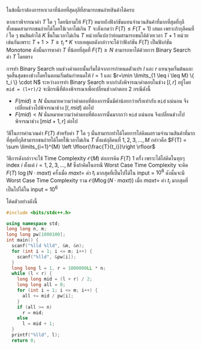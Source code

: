 ในข้อนี้เราต้องการหาเวลาที่น้อยที่สุดกุลีที่สามารถขนถ่ายสินค้าได้ครบ

หากเราพิจารณาค่า $T$ ใด ๆ โดยนิยามให้ $F(T)$ หมายถึงฟังก์ชันแทนจำนวนสินค้าที่มากที่สุดที่กุลีทั้งหมดสามารถขนถ่ายได้โดยใช้เวลาไม่เกิน $T$ จะสังเกตว่า $F(T) \leq F(T+1)$ เสมอ เพราะถ้ากุลีคนที่ $i$ ใด ๆ ขนสินค้าได้ $K$ ชิ้นในเวลาไม่เกิน $T$ หน่วยก็แปลว่าย่อมสามารถขนได้ด้วยเวลา $T+1$ หน่วยเช่นกันเพราะ $T+1 > T \geq t_i*K$ จากเหตุผลดังกล่าวจะได้ว่าฟังก์ชัน $F(T)$ เป็นฟังก์ชัน Monotone ดังนั้นการหาค่า $T$ ที่น้อยที่สุดที่ $F(T) \geq N$ สามารถหาได้ด้วยการ Binary Search ค่า $T$ โดยตรง

การทำ Binary Search บนช่วงคำตอบนั้นเริ่มได้จากการกำหนดตัวแปร $l$ และ $r$ แทนจุดเริ่มต้นและจุดสิ้นสุดของช่วงโดยในตอนเริ่มต้นกำหนดให้ $l=1$ และ $r=\min \limits_{1 \leq i \leq M} \{ t_i \} \cdot N$ ระหว่างการทำ Binary Search หากกำลังพิจารณาคำตอบในช่วง $[l,r]$ อยู่โดย `mid = (l+r)/2` จะมีกรณีที่ต้องพิจารณาเพื่อเปลี่ยนช่วงคำตอบ 2 กรณีดังนี้ 
* $F(mid) \geq N$ นั่นหมายความว่าคำตอบที่ต้องการนั้นมีค่าน้อยกว่าหรือเท่ากับ `mid` แน่นอน จึงเปลี่ยนช่วงไปพิจารณาช่วง $[l,mid]$ ต่อไป
* $F(mid) < N$ นั่นหมายความว่าคำตอบที่ต้องการนั้นมากกว่า `mid` แน่นอน จึงเปลี่ยนช่วงไปพิจารณาช่วง $[mid+1,r]$ ต่อไป

วิธีในการคำนวณค่า $F(T)$ สำหรับค่า $T$ ใด ๆ นั้นสามารถทำได้โดยการไล่คิดผลรวมจำนวนสินค้าที่มากที่สุดที่กุลีสามารถขนถ่ายได้โดยใช้เวลาไม่เกิน $T$ ตั้งแต่กุลีคนที่ $1,2,3,...,M$ กล่าวคือ $F(T) = \sum \limits_{i=1}^{M} \left \lfloor{\frac{T}{t_i}}\right \rfloor$ 

วิธีการดังกล่าวจะใช้ Time Complexity $\mathcal{O}(M)$ ต่อการคิด $F(T)$ 1 ครั้ง เพราะได้ไล่คิดในทุกๆ index $i$ ตั้งแต่ $i = 1,2,3,...,M$ ซึ่งถ้าคิดในกรณี Worst Case Time Complexity จะคิด $F(T)$ $\log (N \cdot maxt)$ ครั้งเมื่อ $maxt =$ ค่า $t_i$ มากสุดที่เป็นไปได้ใน input = $10^6$ ดังนั้นจะมี Worst Case Time Complexity รวม $\mathcal{O}(M\log (N \cdot maxt))$ เมื่อ $maxt =$ ค่า $t_i$ มากสุดที่เป็นไปได้ใน input = $10^6$ 

โค้ดตัวอย่างดังนี้
```cpp
#include <bits/stdc++.h>

using namespace std;
long long n, m;
long long pw[1000100];
int main() {
  scanf("%lld %lld", &m, &n);
  for (int i = 1; i <= m; i++) {
    scanf("%lld", &pw[i]);
  }
  long long l = 1, r = 1000000LL * n;
  while (l < r) {
    long long mid = (l + r) / 2;
    long long all = 0;
    for (int i = 1; i <= m; i++) {
      all += mid / pw[i];
    }
    if (all >= n)
      r = mid;
    else
      l = mid + 1;
  }
  printf("%lld", l);
  return 0;
```

